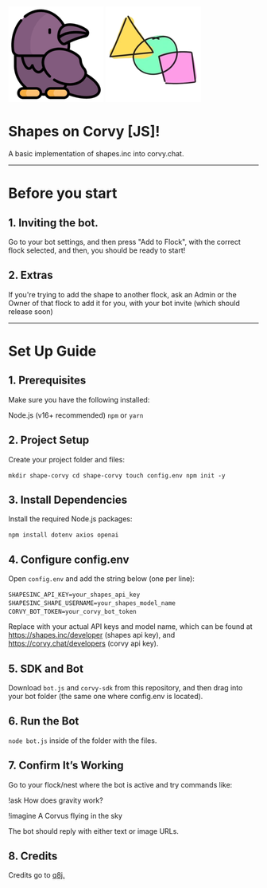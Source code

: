 [![Corvi](https://raw.githubusercontent.com/q8j-dev/corvy-shapes-assets/refs/heads/main/corvi.png)](https://corvy.chat)
[![Shapes](https://raw.githubusercontent.com/q8j-dev/corvy-shapes-assets/refs/heads/main/shapes.png)](https://shapes.inc)

# Shapes on Corvy [JS]!

A basic implementation of shapes.inc into corvy.chat.

-----------------------------------------------------

# Before you start

## 1. Inviting the bot.

Go to your bot settings, and then press "Add to Flock", with the correct flock selected, and then, you should be ready to start!

## 2. Extras

If you're trying to add the shape to another flock, ask an Admin or the Owner of that flock to add it for you, with your bot invite (which should release soon)

-----------------------------------------------------

# Set Up Guide

## 1. Prerequisites

Make sure you have the following installed:

Node.js (v16+ recommended)
`npm` or `yarn`

## 2. Project Setup

Create your project folder and files:

`mkdir shape-corvy
cd shape-corvy
touch config.env
npm init -y`

## 3. Install Dependencies

Install the required Node.js packages:

`npm install dotenv axios openai`

## 4. Configure config.env

Open `config.env` and add the string below (one per line):

`` SHAPESINC_API_KEY=your_shapes_api_key
SHAPESINC_SHAPE_USERNAME=your_shapes_model_name
CORVY_BOT_TOKEN=your_corvy_bot_token ``

Replace with your actual API keys and model name, which can be found at https://shapes.inc/developer (shapes api key), and https://corvy.chat/developers (corvy api key).

## 5. SDK and Bot

Download `bot.js` and `corvy-sdk` from this repository, and then drag into your bot folder (the same one where config.env is located).

## 6. Run the Bot

`node bot.js` inside of the folder with the files.

## 7. Confirm It’s Working

Go to your flock/nest where the bot is active and try commands like:

!ask How does gravity work?

!imagine A Corvus flying in the sky

The bot should reply with either text or image URLs.

## 8. Credits
 Credits go to [q8j.](https://github.com/q8j-dev)
